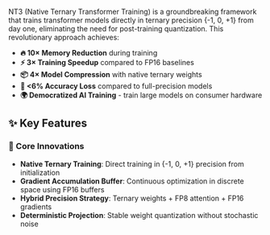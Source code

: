 NT3 (Native Ternary Transformer Training) is a groundbreaking framework that trains transformer models directly in ternary precision {-1, 0, +1} from day one, eliminating the need for post-training quantization. This revolutionary approach achieves:

- **🔥 10× Memory Reduction** during training
- **⚡ 3× Training Speedup** compared to FP16 baselines  
- **📦 4× Model Compression** with native ternary weights
- **🎯 <6% Accuracy Loss** compared to full-precision models
- **🌍 Democratized AI Training** - train large models on consumer hardware

## ✨ Key Features

### 🎯 Core Innovations
- **Native Ternary Training**: Direct training in {-1, 0, +1} precision from initialization
- **Gradient Accumulation Buffer**: Continuous optimization in discrete space using FP16 buffers
- **Hybrid Precision Strategy**: Ternary weights + FP8 attention + FP16 gradients
- **Deterministic Projection**: Stable weight quantization without stochastic noise

